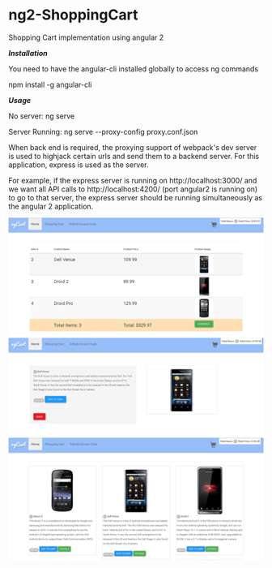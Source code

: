 # ng2-ShoppingCart
Shopping Cart implementation using angular 2

***Installation***

You need to have the angular-cli installed globally to access ng commands

npm install -g angular-cli

***Usage***

No server: ng serve

Server Running: ng serve --proxy-config proxy.conf.json

When back end is required, the proxying support of webpack's dev server is used to highjack certain urls and send them to a backend server. For this application, express is used as the server.

For example, if the express server is running on http://localhost:3000/ and we want all API calls to http://localhost:4200/ (port angular2 is running on) to go to that server, the express server should be running simultaneously as the angular 2 application.

![Alt text](/screenshots/cart.png?raw=true "Optional Title")
![Alt text](/screenshots/details.png?raw=true "Optional Title")
![Alt text](/screenshots/main.png?raw=true "Optional Title")

